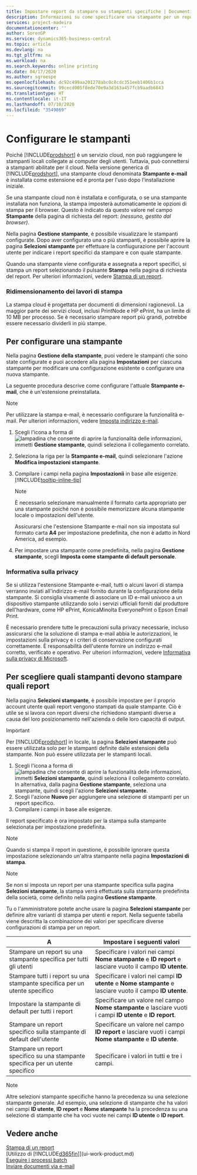 ```yaml
---
title: Impostare report da stampare su stampanti specifiche | Documenti Microsoft
description: Informazioni su come specificare una stampante per un report utilizzando la pagina Selezioni stampante.
services: project-madeira
documentationcenter: ''
author: SorenGP
ms.service: dynamics365-business-central
ms.topic: article
ms.devlang: na
ms.tgt_pltfrm: na
ms.workload: na
ms.search.keywords: online printing
ms.date: 04/17/2020
ms.author: sgroespe
ms.openlocfilehash: dc92c499aa201278abc0c8cdc351eeb1406b1cca
ms.sourcegitcommit: 99cecd005f8ede70e9a3d163a457fcb9aadb6843
ms.translationtype: HT
ms.contentlocale: it-IT
ms.lasthandoff: 07/10/2020
ms.locfileid: "3549869"
---
```

# <a name="set-up-printers"></a>Configurare le stampanti
Poiché [!INCLUDE[prodshort](includes/prodshort.md)] è un servizio cloud, non può raggiungere le stampanti locali collegate ai computer degli utenti. Tuttavia, può connettersi a stampanti abilitate per il cloud. Nella versione generica di [!INCLUDE[prodshort](includes/prodshort.md)], una stampante cloud denominata **Stampante e-mail** è installata come estensione ed è pronta per l'uso dopo l'installazione iniziale.

Se una stampante cloud non è installata e configurata, o se una stampante installata non funziona, la stampa imposterà automaticamente le opzioni di stampa per il browser. Questo è indicato da questo valore nel campo **Stampante** della pagina di richiesta del report: *(nessuno, gestito dal browser)*.

Nella pagina **Gestione stampante**, è possibile visualizzare le stampanti configurate. Dopo aver configurato una o più stampanti, è possibile aprire la pagina **Selezioni stampante** per effettuare la confiugurazione per l'account utente per indicare i report specifici da stampare e con quale stampante.

Quando una stampante viene configurata e assegnata a report specifici, si stampa un report selezionando il pulsante **Stampa** nella pagina di richiesta del report. Per ulteriori informazioni, vedere [Stampa di un report](ui-work-report.md#PrintReport).

### <a name="sizing-print-jobs"></a>Ridimensionamento dei lavori di stampa
La stampa cloud è progettata per documenti di dimensioni ragionevoli. La maggior parte dei servizi cloud, inclusi PrintNode e HP ePrint, ha un limite di 10 MB per processo. Se è necessario stampare report più grandi, potrebbe essere necessario dividerli in più stampe.

## <a name="to-set-up-a-printer"></a>Per configurare una stampante
Nella pagina **Gestione della stampante**, puoi vedere le stampanti che sono state configurate e puoi accedere alla pagina **Impostazioni** per ciascuna stampante per modificare una configurazione esistente o configurare una nuova stampante.

La seguente procedura descrive come configurare l'attuale **Stampante e-mail**, che è un'estensione preinstallata.

> [!NOTE]
> Per utilizzare la stampa e-mail, è necessario configurare la funzionalità e-mail. Per ulteriori informazioni, vedere [Imposta indirizzo e-mail](admin-how-setup-email.md).

1. Scegli l'icona a forma di ![lampadina che consente di aprire la funzionalità delle informazioni](media/ui-search/search_small.png "Informazioni sull'operazione che si desidera eseguire"), immetti **Gestione stampante**, quindi seleziona il collegamento correlato.
2. Seleziona la riga per la **Stampante e-mail**, quindi selezionare l'azione **Modifica impostazioni stampante**.
3. Compilare i campi nella pagina **Impostazioniì** in base alle esigenze. [!INCLUDE[tooltip-inline-tip](includes/tooltip-inline-tip_md.md)]

    > [!NOTE]
    > È necessario selezionare manualmente il formato carta appropriato per una stampante poiché non è possibile memorizzare alcuna stampante locale o impostazioni dell'utente.
    >
    > Assicurarsi che l'estensione Stampante e-mail non sia impostata sul formato carta **A4** per impostazione predefinita, che non è adatto in Nord America, ad esempio.
4. Per impostare una stampante come predefinita, nella pagina **Gestione stampante**, scegli **Imposta come stampante di default personale**.

### <a name="privacy-notice"></a>Informativa sulla privacy
Se si utilizza l'estensione Stampante e-mail, tutti o alcuni lavori di stampa verranno inviati all'indirizzo e-mail fornito durante la configurazione della stampante. Si consiglia vivamente di associare un ID e-mail univoco a un dispositivo stampante utilizzando solo i servizi ufficiali forniti dal produttore dell'hardware, come HP ePrint, KonicaMinolta EveryonePrint o Epson Email Print.

È necessario prendere tutte le precauzioni sulla privacy necessarie, incluso assicurarsi che la soluzione di stampa e-mail abbia le autorizzazioni, le impostazioni sulla privacy e i criteri di conservazione configurati correttamente. È responsabilità dell'utente fornire un indirizzo e-mail corretto, verificato e operativo. Per ulteriori informazioni, vedere [Informativa sulla privacy di Microsoft](https://privacy.microsoft.com/en-us/privacystatement).

## <a name="to-select-which-printers-print-which-reports"></a>Per scegliere quali stampanti devono stampare quali report

Nella pagina **Selezioni stampante**, è possibile impostare per il proprio account utente quali report vengono stampati da quale stampante. Ciò è utile se si lavora con report diversi che richiedono stampanti diverse a causa del loro posizionamento nell'azienda o delle loro capacità di output.

> [!IMPORTANT]
> Per [!INCLUDE[prodshort](includes/prodshort.md)] in locale, la pagina **Selezioni stampante** può essere utilizzata solo per le stampanti definite dalle estensioni della stampante. Non può essere utilizzata per le stampanti locali.

1. Scegli l'icona a forma di ![lampadina che consente di aprire la funzionalità delle informazioni](media/ui-search/search_small.png "Informazioni sull'operazione che si desidera eseguire"), immetti **Selezioni stampante**, quindi seleziona il collegamento correlato. In alternativa, dalla pagina **Gestione stampante**, seleziona una stampante, quindi scegli l'azione **Selezioni stampante**.
2. Scegli l'azione **Nuovo** per aggiungere una selezione di stampanti per un report specifico.
3. Compilare i campi in base alle esigenze.

Il report specificato è ora impostato per la stampa sulla stampante selezionata per impostazione predefinita.

> [!NOTE]
> Quando si stampa il report in questione, è possibile ignorare questa impostazione selezionando un'altra stampante nella pagina **Impostazioni di stampa**.

> [!NOTE]
> Se non si imposta un report per una stampante specifica sulla pagina **Selezioni stampante**, la stampa verrà effettuata sulla stampante predefinita della società, come definito nella pagina **Gestione stampante**.

Tu o l'amministratore potete anche usare la pagina **Selezioni stampante** per definire altre varianti di stampa per utenti e report. Nella seguente tabella viene descritta la combinazione dei valori per specificare diverse configurazioni di stampa per un report.

|A                                                 |Impostare i seguenti valori                                             |
|---------------------------------------------------|---------------------------------------------------------------------|
|Stampare un report su una stampante specifica per tutti gli utenti |Specificare i valori nei campi **Nome stampante** e **ID report** e lasciare vuoto il campo **ID utente**.|
|Stampare tutti i report su una stampante specifica per un utente specifico|Specificare i valori nei campi **ID utente** e **Nome stampante** e lasciare vuoto il campo **ID utente**.|
|Impostare la stampante di default per tutti i report|Specificare un valore nel campo **Nome stampante** e lasciare vuoti i campi **ID utente** e **ID report**.|
|Stampare un report specifico sulla stampante di default dell'utente|Specificare un valore nel campo **ID report** e lasciare vuoti i campi **Nome stampante** e **ID utente**.|
|Stampare un report specifico su una stampante specifica per un utente specifico|Specificare i valori in tutti e tre i campi.|

> [!NOTE]
> Altre selezioni stampante specifiche hanno la precedenza su una selezione stampante generale. Ad esempio, una selezione di stampante che ha valori nei campi **ID utente**, **ID report** e **Nome stampante** ha la precedenza su una selezione di stampante che ha voci vuote nei campi **ID utente** o **ID report**.

## <a name="see-also"></a>Vedere anche
[Stampa di un report](ui-work-report.md#PrintReport)  
[Utilizzo di [!INCLUDE[d365fin](includes/d365fin_md.md)]](ui-work-product.md)  
[Eseguire i processi batch](ui-how-run-batch-jobs.md)  
[Inviare documenti via e-mail](ui-how-send-documents-email.md)  

